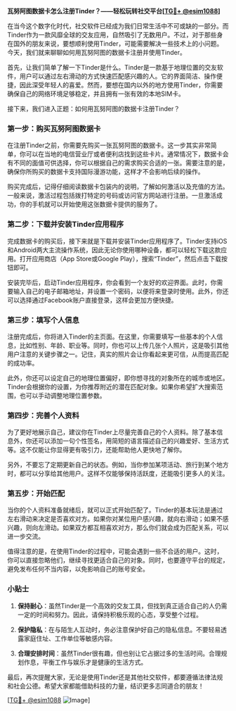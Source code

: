 **瓦努阿图数据卡怎么注册Tinder？——轻松玩转社交平台[[TG💪+ @esim1088](https://t.me/s/esim1088)]**

在当今这个数字化时代，社交软件已经成为我们日常生活中不可或缺的一部分。而Tinder作为一款风靡全球的交友应用，自然吸引了无数用户。不过，对于那些身在国外的朋友来说，要想顺利使用Tinder，可能需要解决一些技术上的小问题。今天，我们就来聊聊如何用瓦努阿图的数据卡注册并使用Tinder。

首先，让我们简单了解一下Tinder是什么。Tinder是一款基于地理位置的交友软件，用户可以通过左右滑动的方式快速匹配感兴趣的人。它的界面简洁、操作便捷，因此深受年轻人的喜爱。然而，要想在国内以外的地方使用Tinder，你需要确保自己的网络环境足够稳定，并且拥有一张有效的本地SIM卡。

接下来，我们进入正题：如何用瓦努阿图的数据卡注册Tinder？

### 第一步：购买瓦努阿图数据卡

在注册Tinder之前，你需要先购买一张瓦努阿图的数据卡。这一步其实非常简单，你可以在当地的电信营业厅或者便利店找到这些卡片。通常情况下，数据卡会有不同的面值可供选择，你可以根据自己的需求购买合适的一张。需要注意的是，确保你所购买的数据卡支持国际漫游功能，这样才不会影响后续的操作。

购买完成后，记得仔细阅读数据卡包装内的说明，了解如何激活以及充值的方法。一般来说，激活过程包括拨打特定的号码或访问官方网站进行注册。一旦激活成功，你的手机就可以开始使用这张数据卡提供的服务了。

### 第二步：下载并安装Tinder应用程序

完成数据卡的购买后，接下来就是下载并安装Tinder应用程序了。Tinder支持iOS和Android两大主流操作系统，因此无论你使用哪种设备，都可以轻松下载这款应用。打开应用商店（App Store或Google Play），搜索“Tinder”，然后点击下载按钮即可。

安装完毕后，启动Tinder应用程序，你会看到一个友好的欢迎界面。此时，你需要输入自己的电子邮箱地址，并设置一个密码，以便将来登录时使用。此外，你还可以选择通过Facebook账户直接登录，这样会更加方便快捷。

### 第三步：填写个人信息

注册完成后，你将进入Tinder的主页面。在这里，你需要填写一些基本的个人信息，比如性别、年龄、职业等。同时，你也可以上传几张个人照片，这是吸引其他用户注意的关键步骤之一。记住，真实的照片会让你看起来更可信，从而提高匹配的成功率。

此外，你还可以设定自己的地理位置偏好，即你想寻找的对象所在的城市或地区。Tinder会根据你的设置，为你推荐附近的潜在匹配对象。如果你希望扩大搜索范围，也可以手动调整地理位置参数。

### 第四步：完善个人资料

为了更好地展示自己，建议你在Tinder上尽量完善自己的个人资料。除了基本信息外，你还可以添加一句个性签名，用简短的语言描述自己的兴趣爱好、生活方式等。这不仅能让你显得更有吸引力，还能帮助他人更快地了解你。

另外，不要忘了定期更新自己的状态。例如，当你参加某项活动、旅行到某个地方时，都可以分享给其他用户。这样不仅能够保持活跃度，还能吸引更多人的关注。

### 第五步：开始匹配

当你的个人资料准备就绪后，就可以正式开始匹配了。Tinder的基本玩法是通过左右滑动来决定是否喜欢对方。如果你对某位用户感兴趣，就向右滑动；如果不感兴趣，则向左滑动。如果双方都互相喜欢对方，那么你们就会成为匹配关系，可以进一步交流。

值得注意的是，在使用Tinder的过程中，可能会遇到一些不合适的用户。这时，你可以直接忽略他们，继续寻找更适合自己的对象。同时，也要遵守平台的规定，避免发布任何不当内容，以免影响自己的账号安全。

### 小贴士

1. **保持耐心**：虽然Tinder是一个高效的交友工具，但找到真正适合自己的人仍需一定的时间和努力。因此，请保持积极乐观的心态，享受整个过程。
   
2. **保护隐私**：在与陌生人互动时，务必注意保护好自己的隐私信息。不要轻易透露家庭住址、工作单位等敏感内容。

3. **合理安排时间**：虽然Tinder很有趣，但也别让它占据过多的生活时间。合理规划作息，平衡工作与娱乐才是健康的生活方式。

最后，再次提醒大家，无论是使用Tinder还是其他社交软件，都要遵循法律法规和社会公德。希望大家都能借助科技的力量，结识更多志同道合的朋友！

[[TG💪+ @esim1088](https://t.me/s/esim1088) ![Image](https://i.postimg.cc/4NQfJmqS/Snipaste-2025-05-13-00-14-12.png)]